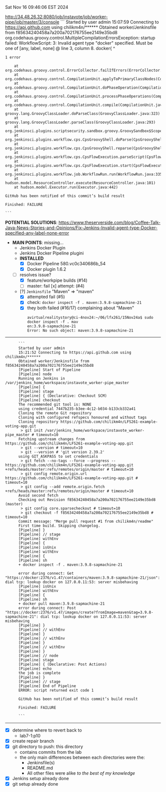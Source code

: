 Sat Nov 16 09:46:06 EST 2024

http://34.48.26.32:8080/job/instavote/job/worker-pipe/job/master/3/console
    ```
    Started by user admin
    15:07:59 Connecting to https://api.github.com using chilikm4n/******
    Obtained worker/Jenkinsfile from f85634240458a7a200a702176755ee2149e35bd8
    org.codehaus.groovy.control.MultipleCompilationErrorsException: startup failed:
    WorkflowScript: 3: Invalid agent type "docker" specified. Must be one of [any, label, none] @ line 3, column 8.
              docker{ 
              ^
    
    1 error
    
    	at org.codehaus.groovy.control.ErrorCollector.failIfErrors(ErrorCollector.java:309)
    	at org.codehaus.groovy.control.CompilationUnit.applyToPrimaryClassNodes(CompilationUnit.java:1107)
    	at org.codehaus.groovy.control.CompilationUnit.doPhaseOperation(CompilationUnit.java:624)
    	at org.codehaus.groovy.control.CompilationUnit.processPhaseOperations(CompilationUnit.java:602)
    	at org.codehaus.groovy.control.CompilationUnit.compile(CompilationUnit.java:579)
    	at groovy.lang.GroovyClassLoader.doParseClass(GroovyClassLoader.java:323)
    	at groovy.lang.GroovyClassLoader.parseClass(GroovyClassLoader.java:293)
    	at org.jenkinsci.plugins.scriptsecurity.sandbox.groovy.GroovySandbox$Scope.parse(GroovySandbox.java:163)
    	at org.jenkinsci.plugins.workflow.cps.CpsGroovyShell.doParse(CpsGroovyShell.java:190)
    	at org.jenkinsci.plugins.workflow.cps.CpsGroovyShell.reparse(CpsGroovyShell.java:175)
    	at org.jenkinsci.plugins.workflow.cps.CpsFlowExecution.parseScript(CpsFlowExecution.java:652)
    	at org.jenkinsci.plugins.workflow.cps.CpsFlowExecution.start(CpsFlowExecution.java:598)
    	at org.jenkinsci.plugins.workflow.job.WorkflowRun.run(WorkflowRun.java:335)
    	at hudson.model.ResourceController.execute(ResourceController.java:101)
    	at hudson.model.Executor.run(Executor.java:442)
    
    GitHub has been notified of this commit’s build result
    
    Finished: FAILURE
      
    ```
**POTENTIAL SOLUTIONS**:
https://www.theserverside.com/blog/Coffee-Talk-Java-News-Stories-and-Opinions/Fix-Jenkins-Invalid-agent-type-Docker-specified-any-label-none-error
  - **MAIN POINTS**: missing...
    - Jenkins Docker Plugin 
    - Jenkins Docker Pipeline plugini
    + **INSTALLED**
      - [x] Docker Pipeline 580.vc0c340686b_54
      - [x] Docker plugin 1.6.2
    + [ ] resolves issue?
      + [x] feature/workpipe builds (#14)
      - [ ] master: fail [x] attempt: (#4)
    + [?] `Jenkinsfile` "Maven" => "maven"
      - [x] attempted fail (#5)
      - [x] check: `docker inspect -f . maven:3.9.8-sapmachine-21`
      - [x] they both failed (#16/17) complaining about "Maven"
        ```
        avirtualrealitystory@ci-4nov24:~/06/lfx261/15Nov24a$ sudo docker inspect -f . mav
        en:3.9.8-sapmachine-21
        Error: No such object: maven:3.9.8-sapmachine-21
        
        ```
____

          ```
          Started by user admin
          15:21:52 Connecting to https://api.github.com using chilikm4n/******
          Obtained worker/Jenkinsfile from f85634240458a7a200a702176755ee2149e35bd8
          [Pipeline] Start of Pipeline
          [Pipeline] node
          Running on Jenkins in /var/jenkins_home/workspace/instavote_worker-pipe_master
          [Pipeline] {
          [Pipeline] stage
          [Pipeline] { (Declarative: Checkout SCM)
          [Pipeline] checkout
          The recommended git tool is: NONE
          using credential 7447b235-b3ee-4c12-b034-b133cb332a41
          Cloning the remote Git repository
          Cloning with configured refspecs honoured and without tags
          Cloning repository https://github.com/chilikm4n/LFS261-example-voting-app.git
           > git init /var/jenkins_home/workspace/instavote_worker-pipe_master # timeout=10
          Fetching upstream changes from https://github.com/chilikm4n/LFS261-example-voting-app.git
           > git --version # timeout=10
           > git --version # 'git version 2.39.2'
          using GIT_ASKPASS to set credentials 
           > git fetch --no-tags --force --progress -- https://github.com/chilikm4n/LFS261-example-voting-app.git +refs/heads/master:refs/remotes/origin/master # timeout=10
           > git config remote.origin.url https://github.com/chilikm4n/LFS261-example-voting-app.git # timeout=10
           > git config --add remote.origin.fetch +refs/heads/master:refs/remotes/origin/master # timeout=10
          Avoid second fetch
          Checking out Revision f85634240458a7a200a702176755ee2149e35bd8 (master)
           > git config core.sparsecheckout # timeout=10
           > git checkout -f f85634240458a7a200a702176755ee2149e35bd8 # timeout=10
          Commit message: "Merge pull request #1 from chilikm4n/readme"
          First time build. Skipping changelog.
          [Pipeline] }
          [Pipeline] // stage
          [Pipeline] withEnv
          [Pipeline] {
          [Pipeline] isUnix
          [Pipeline] withEnv
          [Pipeline] {
          [Pipeline] sh
          + docker inspect -f . maven:3.9.8-sapmachine-21
          
          error during connect: Get "https://docker:2376/v1.47/containers/maven:3.9.8-sapmachine-21/json": dial tcp: lookup docker on 127.0.0.11:53: server misbehaving
          [Pipeline] isUnix
          [Pipeline] withEnv
          [Pipeline] {
          [Pipeline] sh
          + docker pull maven:3.9.8-sapmachine-21
          error during connect: Post "https://docker:2376/v1.47/images/create?fromImage=maven&tag=3.9.8-sapmachine-21": dial tcp: lookup docker on 127.0.0.11:53: server misbehaving
          [Pipeline] }
          [Pipeline] // withEnv
          [Pipeline] }
          [Pipeline] // withEnv
          [Pipeline] }
          [Pipeline] // withEnv
          [Pipeline] }
          [Pipeline] // node
          [Pipeline] stage
          [Pipeline] { (Declarative: Post Actions)
          [Pipeline] echo
          the job is complete
          [Pipeline] }
          [Pipeline] // stage
          [Pipeline] End of Pipeline
          ERROR: script returned exit code 1
          
          GitHub has been notified of this commit’s build result
          
          Finished: FAILURE
            
          ```


____
+ [x] determine where to revert back to
  - lab7-1:p10
+ [x] create repair branch
+ [x] git directory to push: this directory
  - contains commits from the lab
  - the only main differences between each directories were the:
    - Jenkinsfile(s)
    - README.md 
    - All other files were alike
*to the best of my knowledge*
+ [x] Jenkins setup already done
+ [x] git setup already done
